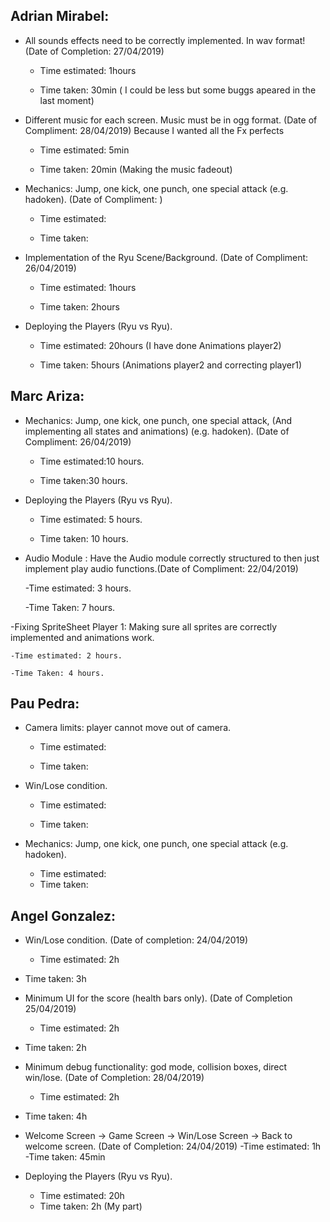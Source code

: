 ## Adrian Mirabel:

- All sounds effects need to be correctly implemented. In wav format! (Date of Completion: 27/04/2019)

  - Time estimated: 1hours 

  - Time taken: 30min ( I could be less but some buggs apeared in the last moment)

    

- Different music for each screen. Music must be in ogg format. (Date of Compliment: 28/04/2019) Because I wanted all the Fx perfects

  - Time estimated: 5min

  - Time taken: 20min (Making the music fadeout)

    

- Mechanics: Jump, one kick, one punch, one special attack (e.g. hadoken). (Date of Compliment: ) 

  - Time estimated: 
  
  - Time taken:
  
    
  
- Implementation of the Ryu Scene/Background. (Date of Compliment: 26/04/2019) 

  - Time estimated: 1hours

  - Time taken: 2hours

    

- Deploying the Players (Ryu vs Ryu).

  - Time estimated: 20hours (I have done Animations player2)

  - Time taken: 5hours (Animations player2 and correcting player1)
  

    

## Marc Ariza:

- Mechanics: Jump, one kick, one punch, one special attack, (And implementing all states and animations) (e.g. hadoken). (Date of Compliment: 26/04/2019) 

  - Time estimated:10 hours.

  - Time taken:30 hours.

- Deploying the Players (Ryu vs Ryu).

  - Time estimated: 5 hours.

  - Time taken: 10 hours.
  
- Audio Module : Have the Audio module correctly structured to then just implement play audio functions.(Date of Compliment: 22/04/2019)

   -Time estimated: 3 hours.
   
   -Time Taken: 7 hours.
   
   
 -Fixing SpriteSheet Player 1: Making sure all sprites are correctly implemented and animations work.
 
 
    -Time estimated: 2 hours.
    
    -Time Taken: 4 hours.
 

## Pau Pedra: 

- Camera limits: player cannot move out of camera.

  - Time estimated:

  - Time taken:

    

- Win/Lose condition.

  - Time estimated:

  - Time taken:

- Mechanics: Jump, one kick, one punch, one special attack (e.g. hadoken).
  - Time estimated:
  - Time taken:


## Angel Gonzalez:

- Win/Lose condition. (Date of completion: 24/04/2019) 
  - Time estimated: 2h
  
- Time taken: 3h 
  
    
  
- Minimum UI for the score (health bars only). (Date of Completion 25/04/2019)
  - Time estimated: 2h
  
- Time taken: 2h
  
    
  
- Minimum debug functionality: god mode, collision boxes, direct win/lose. (Date of Completion: 28/04/2019)
  - Time estimated: 2h
  
- Time taken: 4h
  
    
  
- Welcome Screen -> Game Screen -> Win/Lose Screen -> Back to welcome screen. (Date of Completion: 24/04/2019)
  -Time estimated: 1h
  -Time taken: 45min
  
  

- Deploying the Players (Ryu vs Ryu).
  - Time estimated: 20h
  - Time taken: 2h (My part)
